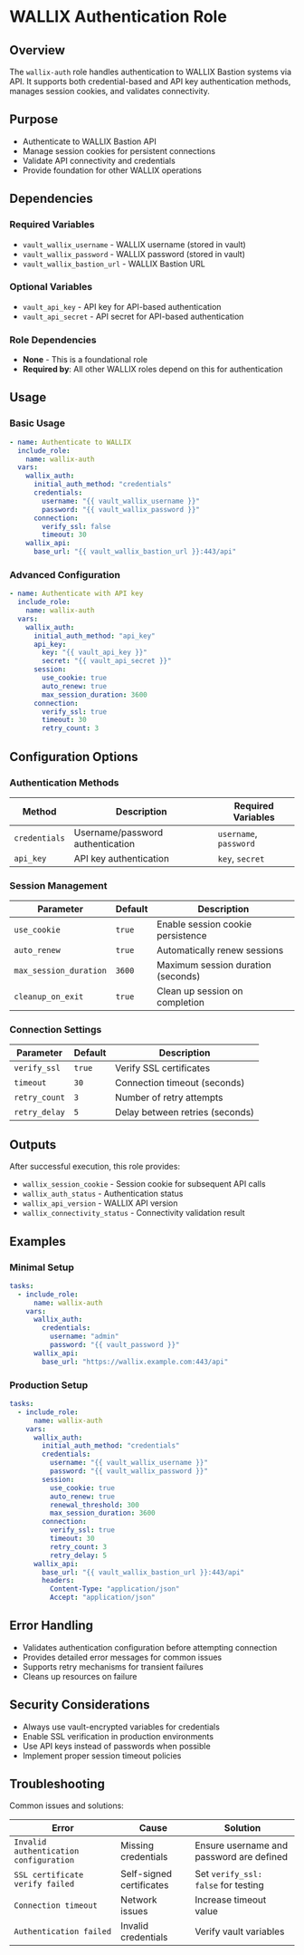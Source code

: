 # WALLIX Authentication Role

## Overview

The `wallix-auth` role handles authentication to WALLIX Bastion systems via API. It supports both credential-based and API key authentication methods, manages session cookies, and validates connectivity.

## Purpose

- Authenticate to WALLIX Bastion API
- Manage session cookies for persistent connections
- Validate API connectivity and credentials
- Provide foundation for other WALLIX operations

## Dependencies

### Required Variables

- `vault_wallix_username` - WALLIX username (stored in vault)
- `vault_wallix_password` - WALLIX password (stored in vault)
- `vault_wallix_bastion_url` - WALLIX Bastion URL

### Optional Variables

- `vault_api_key` - API key for API-based authentication
- `vault_api_secret` - API secret for API-based authentication

### Role Dependencies

- **None** - This is a foundational role
- **Required by**: All other WALLIX roles depend on this for authentication

## Usage

### Basic Usage

```yaml
- name: Authenticate to WALLIX
  include_role:
    name: wallix-auth
  vars:
    wallix_auth:
      initial_auth_method: "credentials"
      credentials:
        username: "{{ vault_wallix_username }}"
        password: "{{ vault_wallix_password }}"
      connection:
        verify_ssl: false
        timeout: 30
    wallix_api:
      base_url: "{{ vault_wallix_bastion_url }}:443/api"
```

### Advanced Configuration

```yaml
- name: Authenticate with API key
  include_role:
    name: wallix-auth
  vars:
    wallix_auth:
      initial_auth_method: "api_key"
      api_key:
        key: "{{ vault_api_key }}"
        secret: "{{ vault_api_secret }}"
      session:
        use_cookie: true
        auto_renew: true
        max_session_duration: 3600
      connection:
        verify_ssl: true
        timeout: 30
        retry_count: 3
```

## Configuration Options

### Authentication Methods

| Method | Description | Required Variables |
|--------|-------------|-------------------|
| `credentials` | Username/password authentication | `username`, `password` |
| `api_key` | API key authentication | `key`, `secret` |

### Session Management

| Parameter | Default | Description |
|-----------|---------|-------------|
| `use_cookie` | `true` | Enable session cookie persistence |
| `auto_renew` | `true` | Automatically renew sessions |
| `max_session_duration` | `3600` | Maximum session duration (seconds) |
| `cleanup_on_exit` | `true` | Clean up session on completion |

### Connection Settings

| Parameter | Default | Description |
|-----------|---------|-------------|
| `verify_ssl` | `true` | Verify SSL certificates |
| `timeout` | `30` | Connection timeout (seconds) |
| `retry_count` | `3` | Number of retry attempts |
| `retry_delay` | `5` | Delay between retries (seconds) |

## Outputs

After successful execution, this role provides:

- `wallix_session_cookie` - Session cookie for subsequent API calls
- `wallix_auth_status` - Authentication status
- `wallix_api_version` - WALLIX API version
- `wallix_connectivity_status` - Connectivity validation result

## Examples

### Minimal Setup

```yaml
tasks:
  - include_role:
      name: wallix-auth
    vars:
      wallix_auth:
        credentials:
          username: "admin"
          password: "{{ vault_password }}"
      wallix_api:
        base_url: "https://wallix.example.com:443/api"
```

### Production Setup

```yaml
tasks:
  - include_role:
      name: wallix-auth
    vars:
      wallix_auth:
        initial_auth_method: "credentials"
        credentials:
          username: "{{ vault_wallix_username }}"
          password: "{{ vault_wallix_password }}"
        session:
          use_cookie: true
          auto_renew: true
          renewal_threshold: 300
          max_session_duration: 3600
        connection:
          verify_ssl: true
          timeout: 30
          retry_count: 3
          retry_delay: 5
      wallix_api:
        base_url: "{{ vault_wallix_bastion_url }}:443/api"
        headers:
          Content-Type: "application/json"
          Accept: "application/json"
```

## Error Handling

- Validates authentication configuration before attempting connection
- Provides detailed error messages for common issues
- Supports retry mechanisms for transient failures
- Cleans up resources on failure

## Security Considerations

- Always use vault-encrypted variables for credentials
- Enable SSL verification in production environments
- Use API keys instead of passwords when possible
- Implement proper session timeout policies

## Troubleshooting

Common issues and solutions:

| Error | Cause | Solution |
|-------|-------|----------|
| `Invalid authentication configuration` | Missing credentials | Ensure username and password are defined |
| `SSL certificate verify failed` | Self-signed certificates | Set `verify_ssl: false` for testing |
| `Connection timeout` | Network issues | Increase timeout value |
| `Authentication failed` | Invalid credentials | Verify vault variables |
